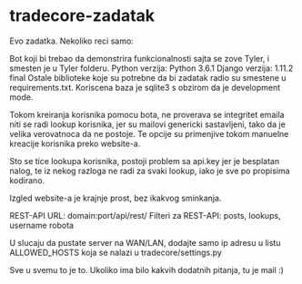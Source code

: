 # tradecore-zadatak

Evo zadatka.
Nekoliko reci samo:

  Bot koji bi trebao da demonstrira funkcionalnosti sajta se zove Tyler, i smesten je u Tyler folderu.
  Python verzija: Python 3.6.1
  Django verzija: 1.11.2 final
  Ostale biblioteke koje su potrebne da bi zadatak radio su smestene u requirements.txt.
  Koriscena baza je sqlite3 s obzirom da je development mode.
  
  Tokom kreiranja korisnika pomocu bota, ne proverava se integritet emaila niti se radi lookup korisnika, jer su mailovi
  genericki sastavljeni, tako da je velika verovatnoca da ne postoje. Te opcije su primenjive tokom manuelne kreacije korisnika
  preko website-a.
  
  Sto se tice lookupa korisnika, postoji problem sa api.key jer je besplatan nalog, te iz nekog razloga ne radi za svaki
  lookup, iako je sve po propisima kodirano.

  Izgled website-a je krajnje prost, bez ikakvog sminkanja.
  
  REST-API URL: domain:port/api/rest/
  Filteri za REST-API: posts, lookups, username robota
  
  U slucaju da pustate server na WAN/LAN, dodajte samo ip adresu u listu ALLOWED_HOSTS koja se nalazi u tradecore/settings.py
  
Sve u svemu to je to. Ukoliko ima bilo kakvih dodatnih pitanja, tu je mail :)
